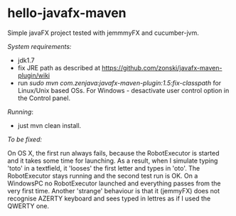 hello-javafx-maven
==================

Simple javaFX project tested with jemmmyFX and cucumber-jvm.

*System requirements:*

- jdk1.7
- fix JRE path as described at https://github.com/zonski/javafx-maven-plugin/wiki
- run *sudo mvn com.zenjava:javafx-maven-plugin:1.5:fix-classpath*  for Linux/Unix based OSs. For Windows - desactivate user control option in the Control panel.

*Running*:

- just mvn clean install.

*To be fixed:*

On OS X, the first run always fails, because the RobotExecutor is started and it takes some time for launching. As a result, when I simulate typing 'toto' in a textfield, it 'looses' the first letter and types in 'oto'. The RobotExecutor stays running and the second test run is OK. On a WindowsPC no RobotExecutor launched and everything passes from the very first time. 
Another 'strange' behaviour is that it (jemmyFX) does not recognise AZERTY keyboard and sees typed in lettres as if I used the QWERTY one.

